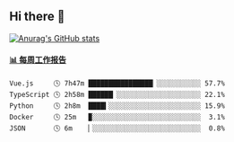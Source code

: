 ## Hi there 👋

[![Anurag's GitHub stats](https://github-readme-stats.vercel.app/api?username=OriLight152)](https://github.com/anuraghazra/github-readme-stats)

<!--
**OriLight152/OriLight152** is a ✨ _special_ ✨ repository because its `README.md` (this file) appears on your GitHub profile.

Here are some ideas to get you started:

- 🔭 I’m currently working on ...
- 🌱 I’m currently learning ...
- 👯 I’m looking to collaborate on ...
- 🤔 I’m looking for help with ...
- 💬 Ask me about ...
- 📫 How to reach me: ...
- 😄 Pronouns: ...
- ⚡ Fun fact: ...
-->

<!-- waka-box start -->
#### <a href="https://gist.github.com/92c8d5b388768c10efcba86e82b7c4fb" target="_blank">📊 每周工作报告</a>
```text
Vue.js     🕓 7h47m ████████████████▏░░░░░░░░░░░ 57.7%
TypeScript 🕓 2h58m ██████▏░░░░░░░░░░░░░░░░░░░░░ 22.1%
Python     🕓 2h8m  ████▍░░░░░░░░░░░░░░░░░░░░░░░ 15.9%
Docker     🕓 25m   ▉░░░░░░░░░░░░░░░░░░░░░░░░░░░  3.1%
JSON       🕓 6m    ▏░░░░░░░░░░░░░░░░░░░░░░░░░░░  0.8%
```
<!-- Powered by https://github.com/journey-ad/waka-box-go . -->
<!-- waka-box end -->
